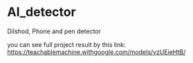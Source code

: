 # AI_detector
Dilshod, Phone and pen detector

you can see full project result by this link:
https://teachablemachine.withgoogle.com/models/yzUEieHtB/
